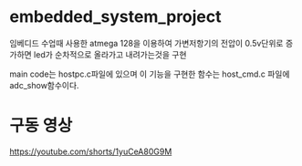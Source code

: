 # embedded_system_project

임베디드 수업때 사용한 atmega 128을 이용하여 가변저항기의 전압이 0.5v단위로 증가하면 led가 순차적으로 올라가고 내려가는것을 구현

main code는 hostpc.c파일에 있으며 이 기능을 구현한 함수는 host_cmd.c 파일에 adc_show함수이다.

# 구동 영상
https://youtube.com/shorts/1yuCeA80G9M


